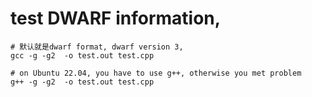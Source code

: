 # test DWARF information,

```shell
# 默认就是dwarf format, dwarf version 3,
gcc -g -g2  -o test.out test.cpp

# on Ubuntu 22.04, you have to use g++, otherwise you met problem
g++ -g -g2  -o test.out test.cpp

```
